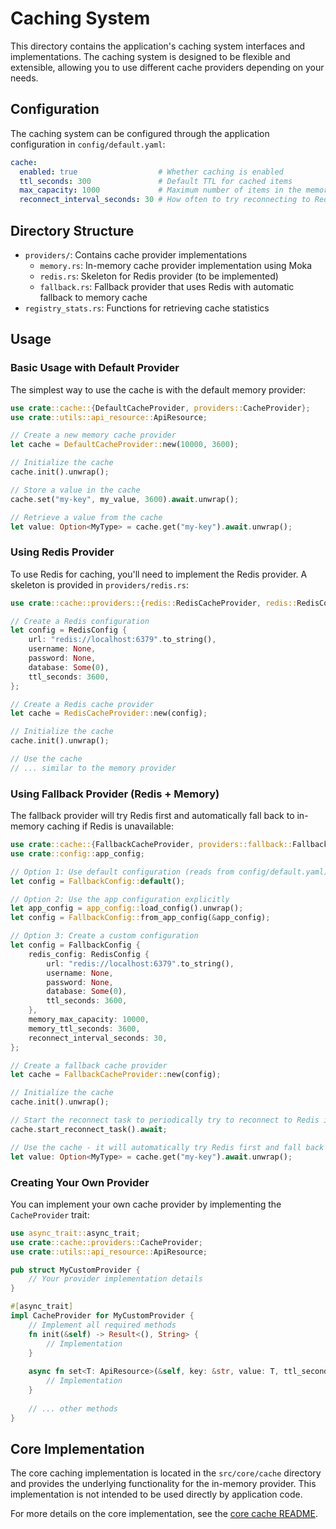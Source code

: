 # Caching System

This directory contains the application's caching system interfaces and implementations. The caching system is designed to be flexible and extensible, allowing you to use different cache providers depending on your needs.

## Configuration

The caching system can be configured through the application configuration in `config/default.yaml`:

```yaml
cache:
  enabled: true                  # Whether caching is enabled
  ttl_seconds: 300               # Default TTL for cached items
  max_capacity: 1000             # Maximum number of items in the memory cache
  reconnect_interval_seconds: 30 # How often to try reconnecting to Redis when using fallback
```

## Directory Structure

- `providers/`: Contains cache provider implementations
  - `memory.rs`: In-memory cache provider implementation using Moka
  - `redis.rs`: Skeleton for Redis provider (to be implemented)
  - `fallback.rs`: Fallback provider that uses Redis with automatic fallback to memory cache
- `registry_stats.rs`: Functions for retrieving cache statistics

## Usage

### Basic Usage with Default Provider

The simplest way to use the cache is with the default memory provider:

```rust
use crate::cache::{DefaultCacheProvider, providers::CacheProvider};
use crate::utils::api_resource::ApiResource;

// Create a new memory cache provider
let cache = DefaultCacheProvider::new(10000, 3600);

// Initialize the cache
cache.init().unwrap();

// Store a value in the cache
cache.set("my-key", my_value, 3600).await.unwrap();

// Retrieve a value from the cache
let value: Option<MyType> = cache.get("my-key").await.unwrap();
```

### Using Redis Provider

To use Redis for caching, you'll need to implement the Redis provider. A skeleton is provided in `providers/redis.rs`:

```rust
use crate::cache::providers::{redis::RedisCacheProvider, redis::RedisConfig, CacheProvider};

// Create a Redis configuration
let config = RedisConfig {
    url: "redis://localhost:6379".to_string(),
    username: None, 
    password: None,
    database: Some(0),
    ttl_seconds: 3600,
};

// Create a Redis cache provider
let cache = RedisCacheProvider::new(config);

// Initialize the cache
cache.init().unwrap();

// Use the cache
// ... similar to the memory provider
```

### Using Fallback Provider (Redis + Memory)

The fallback provider will try Redis first and automatically fall back to in-memory caching if Redis is unavailable:

```rust
use crate::cache::{FallbackCacheProvider, providers::fallback::FallbackConfig, providers::CacheProvider};
use crate::config::app_config;

// Option 1: Use default configuration (reads from config/default.yaml)
let config = FallbackConfig::default();

// Option 2: Use the app configuration explicitly
let app_config = app_config::load_config().unwrap();
let config = FallbackConfig::from_app_config(&app_config);

// Option 3: Create a custom configuration
let config = FallbackConfig {
    redis_config: RedisConfig {
        url: "redis://localhost:6379".to_string(),
        username: None,
        password: None,
        database: Some(0),
        ttl_seconds: 3600,
    },
    memory_max_capacity: 10000,
    memory_ttl_seconds: 3600,
    reconnect_interval_seconds: 30,
};

// Create a fallback cache provider
let cache = FallbackCacheProvider::new(config);

// Initialize the cache
cache.init().unwrap();

// Start the reconnect task to periodically try to reconnect to Redis if it's down
cache.start_reconnect_task().await;

// Use the cache - it will automatically try Redis first and fall back to memory if Redis fails
let value: Option<MyType> = cache.get("my-key").await.unwrap();
```

### Creating Your Own Provider

You can implement your own cache provider by implementing the `CacheProvider` trait:

```rust
use async_trait::async_trait;
use crate::cache::providers::CacheProvider;
use crate::utils::api_resource::ApiResource;

pub struct MyCustomProvider {
    // Your provider implementation details
}

#[async_trait]
impl CacheProvider for MyCustomProvider {
    // Implement all required methods
    fn init(&self) -> Result<(), String> {
        // Implementation
    }
    
    async fn set<T: ApiResource>(&self, key: &str, value: T, ttl_seconds: u64) -> Result<(), String> {
        // Implementation
    }
    
    // ... other methods
}
```

## Core Implementation

The core caching implementation is located in the `src/core/cache` directory and provides the underlying functionality for the in-memory provider. This implementation is not intended to be used directly by application code.

For more details on the core implementation, see the [core cache README](../core/cache/README.md). 